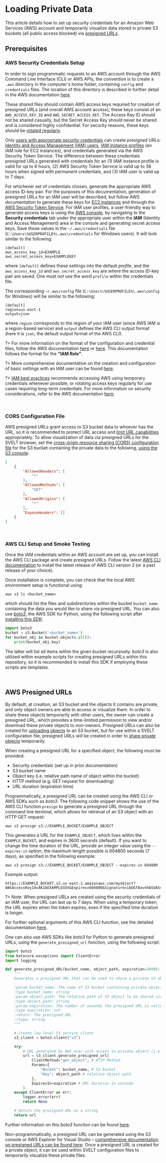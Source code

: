 # Loading Private Data

This article details how to set up security credentials for an Amazon Web Services (AWS) account and temporarily visualize data stored in private S3 buckets (all public access blocked) via [presigned URLs](https://docs.aws.amazon.com/AmazonS3/latest/userguide/ShareObjectPreSignedURL.html).

## Prerequisites

### AWS Security Credentials Setup

In order to sign programmatic requests to an AWS account through the AWS Command Line Interface (CLI) or AWS APIs, the convention is to create a `.aws` directory in the computer's home folder, containing `config` and `credentials` files. The location of this directory is described in further detail in the AWS documentation [here](https://docs.aws.amazon.com/sdkref/latest/guide/file-location.html). 

These shared files should contain AWS access keys required for creation of presigned URLs (and overall AWS account access); these keys consist of an `AWS_ACCESS_KEY_ID` and `AWS_SECRET_ACCESS_KEY`. The Access Key ID should not be shared casually, but the Secret Access Key should never be shared and is considered highly confidential. For security reasons, these keys should be [rotated regularly](https://docs.aws.amazon.com/IAM/latest/UserGuide/id_credentials_access-keys.html#Using_RotateAccessKey).

Only [users with appropriate security credentials](https://docs.aws.amazon.com/AmazonS3/latest/userguide/using-presigned-url.html#who-presigned-url) can create presigned URLs: [Identity and Access Management (IAM) users](https://docs.aws.amazon.com/IAM/latest/UserGuide/id_users.html), [IAM instance profiles](https://docs.aws.amazon.com/IAM/latest/UserGuide/id_roles_use_switch-role-ec2_instance-profiles.html) (an IAM role for EC2 instances), and credentials generated via the AWS Security Token Service. The difference between these credentials presigned URLs generated with credentials for an (1) IAM instance profile is valid for up to 6 hours, (2) AWS Security Token Service is valid up to 36 hours when signed with permanent credentials, and (3) IAM user is valid up to 7 days. 

For whichever set of credentials chosen, generate the appropriate AWS access ID-key pair. For the purposes of this documentation, generation of presigned URLs for an IAM user will be described, but follow AWS documentation to generate these keys for [EC2 instances](https://docs.aws.amazon.com/AWSEC2/latest/UserGuide/ec2-key-pairs.html) and through the [AWS Security Token Service](https://docs.aws.amazon.com/STS/latest/APIReference/welcome.html). For IAM user profiles, a user-friendly way to generate access keys is using the [AWS console](https://docs.aws.amazon.com/IAM/latest/UserGuide/id_credentials_access-keys.html#Using_CreateAccessKey), by navigating to the **Security credentials** tab under the appropriate user within the **IAM** (Identity and Access Management) area in the console and generating secret access keys. Save these values in the `~/.aws/credentials` file (`C:\Users\%USERPROFILE%\.aws\credentials` for Windows users). It will look similar to the following:

```
[default]
aws_access_key_id=EXAMPLE
aws_secret_access_key=EXAMPLEKEY
```
where `[default]` defines these settings into the default *profile*, and the `aws_access_key_id` and `aws_secret_access_key` are where the access ID-key pair are saved. One must *not* use the word `profile` within the credentials file.

The corresponding `~/.aws/config` file (`C:\Users\%USERPROFILE%\.aws\config` for Windows) will be similar to the following:

```
[default]
region=us-east-1
output=json
```
where `region` corresponds to the region of your IAM user (since AWS IAM is a region-based service) and `output` defines the AWS CLI output format (here it is `json`, the default output format of the AWS CLI).

?> For more information on the format of the configuration and credential files, follow the AWS documentation [here](https://docs.aws.amazon.com/cli/latest/userguide/cli-configure-files.html#cli-configure-files-format) or [here](https://docs.aws.amazon.com/cli/latest/userguide/getting-started-quickstart.html#getting-started-quickstart-new). This documentation follows the format for the **"IAM Role"**.

?> More comprehensive documentation on the creation and configuration of basic settings with an IAM user can be found [here](https://docs.aws.amazon.com/cli/latest/userguide/cli-authentication-user.html).

?> [IAM best practices](https://docs.aws.amazon.com/IAM/latest/UserGuide/best-practices.html) recommends accessing AWS using temporary credentials whenever possible, or rotating access keys regularly for use cases requiring long-term credentials. For more information on security considerations, refer to the AWS documentation [here](https://docs.aws.amazon.com/IAM/latest/UserGuide/security-creds.html).

&nbsp;
### CORS Configuration File

AWS presigned URLs grant access to S3 bucket data to whoever has the URL, so it is recommended to protect URL access and [limit URL capabilities](https://docs.aws.amazon.com/AmazonS3/latest/userguide/using-presigned-url.html#PresignedUrlUploadObject-LimitCapabilities) appropriately. To allow visualization of data via presigned URLs for the SVELT browser, set the [cross-origin resource sharing (CORS) configuration file](https://docs.aws.amazon.com/AmazonS3/latest/userguide/ManageCorsUsing.html) for the S3 bucket containing the private data to the following, [using the S3 console](https://docs.aws.amazon.com/AmazonS3/latest/userguide/enabling-cors-examples.html):

```json
[
    {
        "AllowedHeaders": [
            "*"
        ],
        "AllowedMethods": [
            "GET"
        ],
        "AllowedOrigins": [
            "*"
        ],
        "ExposeHeaders": []
    }
]
```

&nbsp;
### AWS CLI Setup and Smoke Testing

Once the IAM credentials within an AWS account are set up, you can install the AWS CLI package and create presigned URLs. Follow the latest [AWS CLI documentation](https://docs.aws.amazon.com/cli/latest/userguide/getting-started-install.html) to install the latest release of AWS CLI version 2 (or a past release of your choice).

Once installation is complete, you can check that the local AWS environment setup is functional using:

```
aws s3 ls <bucket_name>
```
which should list the files and subdirectories within the bucket `bucket_name` containing the data you would like to share via presigned URL. You can also use [*boto3*](https://aws.amazon.com/sdk-for-python/), the AWS SDK for Python, using the following script after [installing this SDK](https://boto3.amazonaws.com/v1/documentation/api/latest/guide/quickstart.html):
```python
import boto3
bucket = s3.Bucket('<bucket_name>')
for bucket_obj in bucket.objects.all():
    print(bucket_obj.key)
```
The latter will list *all* items within the given bucket recursively. *boto3* is also utilized within example scripts for creating presigned URLs within this repository, so it is recommended to install this SDK if employing these scripts are templates.

&nbsp;
## AWS Presigned URLs

By default, at creation, an S3 bucket and the objects it contains are private, and only object owners are able to access or visualize them. In order to share these objects temporarily with other users, the owner can create a presigned URL, which provides a time-limited permission to view and/or download these private objects to non-owners. Presigned URLs can also be created for [uploading objects](https://docs.aws.amazon.com/AmazonS3/latest/userguide/PresignedUrlUploadObject.html) to an S3 bucket, but for use within a SVELT configuration file, presigned URLs will be created in order to [share private objects](https://docs.aws.amazon.com/AmazonS3/latest/userguide/ShareObjectPreSignedURL.html) temporarily.

When creating a presigned URL for a specified object, the following must be provided:

* Security credentials (set up in prior documentation)
* S3 bucket name
* Object key (i.e. relative path name of object within the bucket)
* HTTP method (e.g. GET request for downloading)
* URL duration (expiration time)

Programmatically, a presigned URL can be created using the AWS CLI or AWS SDKs such as *boto3*. The following code snippet shows the use of the AWS CLI function `presign` to generate a presigned URL through the command line terminal, which allows for retrieval of an S3 object with an HTTP GET request:

```
aws s3 presign s3://EXAMPLE_BUCKET/EXAMPLE_OBJECT
```
This generates a URL for the `EXAMPLE_OBJECT`, which lives within the `EXAMPLE_BUCKET`, and expires in 3600 seconds (default). If you want to change the time duration of the URL, provide an integer value using the `--expires-in` option; the maximum length possible is 604800 seconds (7 days), as specified in the following example:
```
aws s3 presign s3://EXAMPLE_BUCKET/EXAMPLE_OBJECT --expires-in 604800
```
Example output:
```
https://EXAMPLE_BUCKET.s3.us-east-1.amazonaws.com/myobject?AWSAccessKeyId=AKIAEXAMPLEXXX&Expires=604800&Signature=ibOGfAovnhASUASsdasjj321dtg2s%3D
```
?> Note: When presigned URLs are created using the security credentials of an IAM user, the URL can last up to 7 days. When using a temporary token, the URL expires when the token expires, even if the specified time duration is longer.

For further optional arguments of this AWS CLI function, see the detailed documentation [here](https://awscli.amazonaws.com/v2/documentation/api/latest/reference/s3/presign.html).

One can also use AWS SDKs like *boto3* for Python to generate presigned URLs, using the `generate_presigned_url` function, using the following script:
```python
import boto3
from botocore.exceptions import ClientError
import logging

def generate_presigned_URL(bucket_name, object_path, expiration=3600):
    """
    Generates a presigned URL that can be used to share a private S3 object.

    :param bucket_name: The name of S3 bucket containing private objects.
    :type bucket_name: string
    :param object_path: The relative path of S3 object to be shared via presigned URL.
    :type object_path: string
    :param expiration: The number of seconds the presigned URL is valid for.
    :type expiration: int
    :return: The presigned URL.
    :rtype: string
    """

    # Create low-level S3 service client
    s3_client = boto3.client("s3")

    try:
        # URL generated by AWS user with access to private object (i.e. the owner)
        url = s3_client.generate_presigned_url(
            ClientMethod="get_object", # HTTP Method
            Params={
                "Bucket": bucket_name, # S3 bucket
                "Key": object_path # relative object path
            },
            ExpiresIn=expiration # URL duration in seconds
        )
    except ClientError as err:
        logger.error(err)
        return None

    # Return the presigned URL as a string
    return url
```
Further information on this *boto3* function can be found [here](https://boto3.amazonaws.com/v1/documentation/api/latest/guide/s3-presigned-urls.html).

Non-programmatically, a presigned URL can be generated using the S3 console or AWS Explorer for Visual Studio – [comprehensive documentation on presigned URLs can be found here](https://docs.aws.amazon.com/AmazonS3/latest/userguide/using-presigned-url.html). Once a presigned URL is created for a private object, it can be used within SVELT configuration files to temporarily visualize these private files.